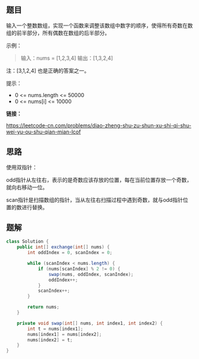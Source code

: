 ## 题目

输入一个整数数组，实现一个函数来调整该数组中数字的顺序，使得所有奇数在数组的前半部分，所有偶数在数组的后半部分。

 

示例：

> 输入：nums = [1,2,3,4]
> 输出：[1,3,2,4] 

注：[3,1,2,4] 也是正确的答案之一。


提示：

* 0 <= nums.length <= 50000
* 0 <= nums[i] <= 10000

**链接：**

https://leetcode-cn.com/problems/diao-zheng-shu-zu-shun-xu-shi-qi-shu-wei-yu-ou-shu-qian-mian-lcof

## 思路

使用双指针：

odd指针从左往右，表示的是奇数应该存放的位置，每在当前位置存放一个奇数，就向右移动一位。

scan指针是扫描数组的指针，当从左往右扫描过程中遇到奇数，就与odd指针位置的数进行替换。

## 题解

```java
class Solution {
    public int[] exchange(int[] nums) {
        int oddIndex = 0, scanIndex = 0;

        while (scanIndex < nums.length) {
            if (nums[scanIndex] % 2 != 0) {
                swap(nums, oddIndex, scanIndex);
                oddIndex++;
            }
            scanIndex++;
        }

        return nums;
    }

    private void swap(int[] nums, int index1, int index2) {
        int t = nums[index1];
        nums[index1] = nums[index2];
        nums[index2] = t;
    }
}
```

